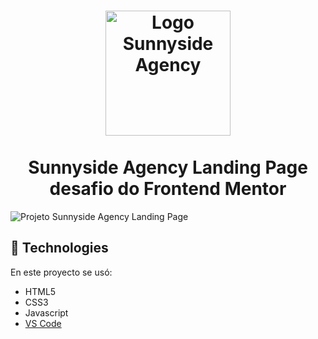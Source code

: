 <h1 align="center">
    <img alt="Logo Sunnyside Agency" width="200" src="https://user-images.githubusercontent.com/92635792/180259137-53aed8ad-0328-4f48-90b4-edf958ec52d2.svg" />
    <br><br>Sunnyside Agency Landing Page<br />desafio do Frontend Mentor
</h1>

<img alt="Projeto Sunnyside Agency Landing Page" src="https://user-images.githubusercontent.com/92635792/180258277-5b7db5a3-a37e-4b65-ad40-365fb59a5f25.jpg" />




## :rocket: Technologies

En este proyecto se usó:

-  HTML5
-  CSS3
-  Javascript
-  [VS Code](https://code.visualstudio.com/)



